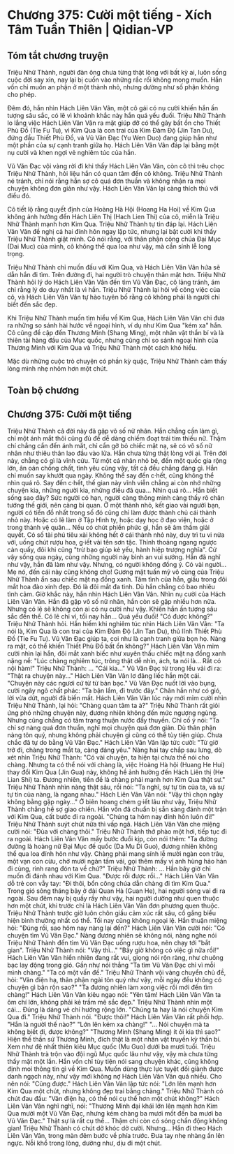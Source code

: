 # Chương 375: Cười một tiếng - Xích Tâm Tuần Thiên | Qidian-VP

## Tóm tắt chương truyện

Triệu Nhữ Thành, người đàn ông chưa từng thật lòng với bất kỳ ai, luôn sống cuộc đời say хỉn, nay lại bị cuốn vào những rắc rối không mong muốn. Hắn vốn chỉ muốn an phận ở một thành nhỏ, nhưng dường như số phận không cho phép.

Đêm đó, hắn nhìn Hách Liên Vân Vân, một cô gái có nụ cười khiến hắn ấn tượng sâu sắc, có lẽ vì khoảnh khắc này hắn quá yếu đuối. Triệu Nhữ Thành lo lắng việc Hách Liên Vân Vân ra mặt giúp đỡ có thể gây bất ổn cho Thiết Phù Đồ (Tie Fu Tu), vì Kim Qua là con trai của Kim Đàm Độ (Jin Tan Du), đứng đầu Thiết Phù Đồ, và Vũ Văn Đạc (Yu Wen Duo) đang giúp hắn như một phần của sự cạnh tranh giữa họ. Hách Liên Vân Vân đáp lại bằng một nụ cười và khen ngợi vẻ nghiêm túc của hắn.

Vũ Văn Đạc vội vàng rời đi khi thấy Hách Liên Vân Vân, còn cô thì trêu chọc Triệu Nhữ Thành, hỏi liệu hắn có quan tâm đến cô không. Triệu Nhữ Thành né tránh, chỉ nói rằng hắn sợ cô quá đơn thuần và không nhận ra mọi chuyện không đơn giản như vậy. Hách Liên Vân Vân lại càng thích thú với điều đó.

Cô tiết lộ rằng quyết định của Hoàng Hà Hội (Hoang Ha Hoi) về Kim Qua không ảnh hưởng đến Hách Liên Thị (Hach Lien Thi) của cô, miễn là Triệu Nhữ Thành mạnh hơn Kim Qua. Triệu Nhữ Thành tự tin đáp lại. Hách Liên Vân Vân đề nghị cả hai đính hôn ngay lập tức, nhưng lại bật cười khi thấy Triệu Nhữ Thành giật mình. Cô nói rằng, với thân phận công chúa Đại Mục (Dai Muc) của mình, cô không thể qua loa như vậy, mà cần sính lễ long trọng.

Triệu Nhữ Thành chỉ muốn đấu với Kim Qua, và Hách Liên Vân Vân hứa sẽ dẫn hắn đi tìm. Trên đường đi, hai người trò chuyện thân mật hơn. Triệu Nhữ Thành hỏi lý do Hách Liên Vân Vân đến tìm Vũ Văn Đạc, cô lảng tránh, ám chỉ rằng lý do duy nhất là vì hắn. Triệu Nhữ Thành lại hỏi về công việc của cô, và Hách Liên Vân Vân tự hào tuyên bố rằng cô không phải là người chỉ biết đến sắc đẹp.

Khi Triệu Nhữ Thành muốn tìm hiểu về Kim Qua, Hách Liên Vân Vân chỉ đưa ra những so sánh hài hước về ngoại hình, ví dụ như Kim Qua "kém xa" hắn. Cô cũng đề cập đến Thương Minh (Shang Ming), một nhân vật thần bí và là thiên tài hàng đầu của Mục quốc, nhưng cũng chỉ so sánh ngoại hình của Thương Minh với Kim Qua và Triệu Nhữ Thành một cách khó hiểu.

Mặc dù những cuộc trò chuyện có phần kỳ quặc, Triệu Nhữ Thành cảm thấy lòng mình nhẹ nhõm hơn một chút.

## Toàn bộ chương

## Chương 375: Cười một tiếng

Triệu Nhữ Thành cả đời này đã gặp vô số nữ nhân.
Hắn chẳng cần làm gì, chỉ một ánh mắt thôi cũng đủ để dễ dàng chiếm đoạt trái tim thiếu nữ.
Thậm chí chẳng cần đến ánh mắt, chỉ cần gỡ bỏ chiếc mặt nạ, sẽ có vô số nữ nhân như thiêu thân lao đầu vào lửa.
Hắn chưa từng thật lòng với ai.
Trên đời này, chẳng có gì là vĩnh cửu.
Từ một cá nhân nhỏ bé, đến một quốc gia rộng lớn, ân oán chồng chất, tình yêu cũng vậy, tất cả đều chẳng đáng gì.
Hắn chỉ muốn say khướt qua ngày.
Không thể say đến c·hết, cũng không thể nhìn quá rõ.
Say đến c·hết, thế gian này vĩnh viễn chẳng ai còn nhớ những chuyện kia, những người kia, những điều đã qua...
Nhìn quá rõ... Hắn biết sống sao đây?
Sức người có hạn, người càng thông minh càng thấy rõ chân tướng thế giới, nên càng bi quan.
Ở một thành nhỏ, kết giao vài người bạn, người có tiền đồ nhất trong số đó cũng chỉ làm được thành chủ cái thành nhỏ này. Hoặc có lẽ làm ở Tập Hình ty, hoặc dạy học ở đạo viện, hoặc ở trong thành vệ quân...
Nếu có chút phiền phức gì, hắn sẽ âm thầm giải quyết.
Có số tài phú tiêu xài không hết ở cái thành nhỏ này, duy trì tu vi nửa vời, uống chút rượu hoa, g·iết vài tên sơn tặc.
Thỉnh thoảng ngang ngược càn quấy, đôi khi cũng "trừ bạo giúp kẻ yếu, hành hiệp trượng nghĩa".
Cứ vậy sống qua ngày, cùng những người này bình an vui sướng.
Hắn đã nghĩ như vậy, hắn đã làm như vậy.
Nhưng, có người không đồng ý.
Có vài người... Mẹ nó, đến cái này cũng không cho!
Gương mặt tuấn mỹ vô cùng của Triệu Nhữ Thành ẩn sau chiếc mặt nạ đồng xanh.
Tâm tình của hắn, giấu trong đôi mắt hoa đào xinh đẹp.
Đó là đôi mắt đa tình.
Dù hắn chẳng có bao nhiêu tình cảm.
Giờ khắc này, hắn nhìn Hách Liên Vân Vân.
Nhìn nụ cười của Hách Liên Vân Vân.
Hắn đã gặp vô số nữ nhân, hắn còn sẽ gặp nhiều hơn nữa.
Nhưng có lẽ sẽ không còn ai có nụ cười như vậy. Khiến hắn ấn tượng sâu sắc đến thế.
Có lẽ chỉ vì, tối nay hắn...
Quá yếu đuối!
"Có được không?" Triệu Nhữ Thành hỏi.
Hắn hiếm khi nghiêm túc nhìn Hách Liên Vân Vân: "Ta nói là, Kim Qua là con trai của Kim Đàm Độ (Jin Tan Du), thủ lĩnh Thiết Phù Đồ (Tie Fu Tu). Vũ Văn Đạc giúp ta, coi như là cạnh tranh giữa bọn họ. Nàng ra mặt, có thể khiến Thiết Phù Đồ bất ổn không?"
Hách Liên Vân Vân mỉm cười nhìn lại hắn, đôi mắt xanh biếc như xuyên thấu chiếc mặt nạ đồng xanh nặng nề: "Lúc chàng nghiêm túc, trông thật dễ nhìn, ách, ta nói là... Rất có nội hàm!"
Triệu Nhữ Thành: ...
"Cái kia..." Vũ Văn Đạc từ trong lều vải đi ra: "Thật ra chuyện này..."
Hách Liên Vân Vân lơ đãng liếc hắn một cái.
"Chuyện này các ngươi cứ từ từ bàn bạc." Vũ Văn Đạc nuốt lời vào bụng, cười ngây ngô chất phác: "Ta bận lắm, đi trước đây."
Chân hắn như có gió, lời vừa dứt, người đã biến mất.
Hách Liên Vân Vân lúc này mới mỉm cười nhìn Triệu Nhữ Thành, lại hỏi: "Chàng quan tâm ta à?"
Triệu Nhữ Thành rất giỏi ứng phó những chuyện này, đương nhiên không đến mức ngượng ngùng.
Nhưng cũng chẳng có tâm trạng thuận nước đẩy thuyền.
Chỉ cố ý nói: "Ta chỉ sợ nàng quá đơn thuần, nghĩ mọi chuyện quá đơn giản. Dù thân phận nàng tôn quý, nhưng không phải chuyện gì cũng có thể tùy tiện giúp. Chưa chắc đã tự do bằng Vũ Văn Đạc."
Hách Liên Vân Vân lập tức cười: "Từ giờ trở đi, chàng trong mắt ta, càng đáng yêu."
Nàng hai tay chắp sau lưng, dò xét nhìn Triệu Nhữ Thành: "Có vài chuyện, ta hiện tại chưa thể nói cho chàng. Nhưng ta có thể nói với chàng là, việc Hoàng Hà hội (Huang He Hui) thay đổi Kim Qua (Jin Gua) này, không hề ảnh hưởng đến Hách Liên thị (He Lian Shi) ta. Đương nhiên, tiền đề là chàng phải mạnh hơn Kim Qua thật sự."
Triệu Nhữ Thành nhìn nàng thật sâu, rồi nói: "Ta nghĩ, sự tự tin của ta, và sự tự tin của nàng, là ngang nhau."
Hách Liên Vân Vân nói: "Vậy thì chọn ngày không bằng gặp ngày..."
Ở biên hoang chém g·iết lâu như vậy, Triệu Nhữ Thành chẳng hề sợ giao chiến. Hắn vốn đã chuẩn bị sẵn sàng đánh một trận với Kim Qua, cất bước đi ra ngoài.
"Chúng ta hôm nay đính hôn luôn đi!"
Triệu Nhữ Thành suýt chút nữa thì vấp ngã.
Hách Liên Vân Vân che miệng cười nói: "Đùa với chàng thôi."
Triệu Nhữ Thành thở phào một hơi, tiếp tục đi ra ngoài.
Hách Liên Vân Vân mấy bước đuổi kịp, còn nói thêm: "Ta đường đường là hoàng nữ Đại Mục đế quốc (Da Mu Di Guo), đương nhiên không thể qua loa đính hôn như vậy. Chàng phải mang sính lễ mười ngàn con trâu, một vạn con cừu, chở mười ngàn tấm vải, gọi thêm mấy vị anh hùng hảo hán đi cùng, rình rang đón ta về chứ?"
Triệu Nhữ Thành: ...
Hắn bây giờ chỉ muốn đi đánh nhau với Kim Qua.
"Được rồi được rồi..." Hách Liên Vân Vân dỗ trẻ con vẫy tay: "Đi thôi, bổn công chúa dẫn chàng đi tìm Kim Qua."
Trong gió sông tháng bảy ở đài Quan Hà (Guan He), hai người sóng vai đi ra ngoài.
Sau đêm nay bị quấy rầy như vậy, hai người dường như quen thuộc hơn một chút, khi trước chỉ là Hách Liên Vân Vân đơn phương quen thuộc.
Triệu Nhữ Thành trước giờ luôn chôn giấu cảm xúc rất sâu, cố gắng biểu hiện bình thường nhất có thể.
Tối nay cũng không ngoại lệ.
Hắn thuận miệng hỏi: "Đúng rồi, sao hôm nay nàng lại đến?"
Hách Liên Vân Vân cười nói: "Có chuyện tìm Vũ Văn Đạc."
Nàng đương nhiên sẽ không nói, nàng nghe nói Triệu Nhữ Thành đến tìm Vũ Văn Đạc uống rượu hoa, nên chạy tới "bắt gian".
Triệu Nhữ Thành nói: "Vậy thì..."
"Bây giờ không có việc gì nữa rồi!" Hách Liên Vân Vân hiển nhiên đang rất vui, giọng nói rộn ràng, như chuông bạc lay động trong gió.
Gần như nói thẳng "Ta tìm Vũ Văn Đạc chỉ vì mỗi mình chàng."
"Ta có một vấn đề." Triệu Nhữ Thành vội vàng chuyển chủ đề, hỏi: "Vân điện hạ, thân phận ngài tôn quý như vậy, mỗi ngày đều không có chuyện gì bận rộn sao?"
"Ta đương nhiên làm xong việc rồi mới đến tìm chàng!" Hách Liên Vân Vân kiêu ngạo nói: "Yên tâm! Hách Liên Vân Vân ta ôm chí lớn, không phải kẻ trầm mê sắc đẹp."
Triệu Nhữ Thành nhìn một cái...
Đúng là dáng vẻ chí hướng rộng lớn.
"Chúng ta hay là nói chuyện Kim Qua đi." Triệu Nhữ Thành nói.
"Được thôi!" Hách Liên Vân Vân rất phối hợp.
"Hắn là người thế nào?"
"Lớn lên kém xa chàng!"
"... Nói chuyện mà ta không biết đi, được không?"
"Thương Minh (Shang Ming) ít ỏi kia thì sao?"
Hiện thế thần sứ Thương Minh, đích thật là một nhân vật truyền kỳ thần bí.
Xem như đệ nhất thiên kiêu Mục quốc (Mu Guo) dưới ba mươi tuổi. Triệu Nhữ Thành trà trộn vào đội ngũ Mục quốc lâu như vậy, vậy mà chưa từng thấy mặt một lần.
Hắn vốn chỉ tùy tiện nói sang chuyện khác, cũng không định moi thông tin gì về Kim Qua. Muốn dùng thực lực tuyệt đối giành được danh ngạch này, như vậy mới không nợ Hách Liên Vân Vân quá nhiều.
Cho nên nói: "Cũng được."
Hách Liên Vân Vân lập tức nói: "Lớn lên mạnh hơn Kim Qua một chút, nhưng không đẹp trai bằng chàng."
Triệu Nhữ Thành có chút đau đầu: "Vân điện hạ, có thể nói cụ thể hơn một chút không?"
Hách Liên Vân Vân nghĩ nghĩ, nói: "Thương Minh đại khái lớn lên mạnh hơn Kim Qua mười một Vũ Văn Đạc, nhưng kém chàng ba mươi mốt đến ba mươi ba Vũ Văn Đạc."
Thật sự là rất cụ thể...
Thậm chí còn có sóng chấn động không gian!
Triệu Nhữ Thành có chút dở khóc dở cười.
Nhưng...
Hắn đi theo Hách Liên Vân Vân, trong màn đêm bước về phía trước.
Đưa tay nhẹ nhàng ấn lên ngực.
Nỗi khổ trong lòng, dường như, dịu đi một chút.